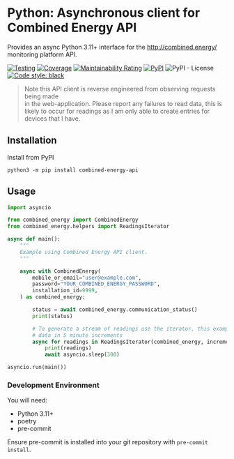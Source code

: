 # Python: Asynchronous client for Combined Energy API

Provides an async Python 3.11+ interface for the http://combined.energy/ monitoring platform API.

<p align="center">

[![Testing](https://github.com/timsavage/combined-energy-api/actions/workflows/tests.yml/badge.svg?branch=main)](https://github.com/timsavage/combined-energy-api/actions/workflows/tests.yml)
[![Coverage](https://sonarcloud.io/api/project_badges/measure?project=timsavage_combined-energy-api&metric=coverage)](https://sonarcloud.io/summary/new_code?id=timsavage_combined-energy-api)
[![Maintainability Rating](https://sonarcloud.io/api/project_badges/measure?project=timsavage_combined-energy-api&metric=sqale_rating)](https://sonarcloud.io/summary/new_code?id=timsavage_combined-energy-api)
[![PyPI](https://img.shields.io/pypi/v/combined-energy-api?color=green)](https://pypi.org/project/combined-energy-api)
![PyPI - License](https://img.shields.io/pypi/l/combined-energy-api)
[![Code style: black](https://img.shields.io/badge/code%20style-black-000000.svg)](https://github.com/psf/black)

</p>

> Note this API client is reverse engineered from observing requests being made  
> in the web-application. Please report any failures to read data, this is likely
> to occur for readings as I am only able to create entries for devices that I 
> have.

## Installation

Install from PyPI

```shell
python3 -m pip install combined-energy-api
```

## Usage

```python
import asyncio

from combined_energy import CombinedEnergy
from combined_energy.helpers import ReadingsIterator

async def main():
    """
    Example using Combined Energy API client.
    """

    async with CombinedEnergy(
        mobile_or_email="user@example.com",
        password="YOUR_COMBINED_ENERGY_PASSWORD",
        installation_id=9999,
    ) as combined_energy:

        status = await combined_energy.communication_status()
        print(status)

        # To generate a stream of readings use the iterator, this example fetches
        # data in 5 minute increments
        async for readings in ReadingsIterator(combined_energy, increment=300):
            print(readings)
            await asyncio.sleep(300)

asyncio.run(main())
```


### Development Environment

You will need:

- Python 3.11+
- poetry
- pre-commit

Ensure pre-commit is installed into your git repository with `pre-commit install`. 
